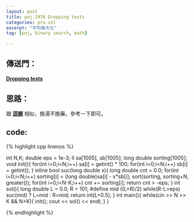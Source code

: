 ```yaml
---
layout: post
title: poj-2976 Dropping tests
categories: pro-sol
excerpt: "平均最大化"
tag: [poj, binary search, math]

---
```


## 傳送門：

#### [Dropping tests](http://poj.org/problem?id=2976)

## 思路：

跟 **[這題](/pro-sol/K-Best/)** 相似，換湯不換藥，參考一下即可。

## code:

{% highlight cpp linenos %}

int N,K;
double eps = 1e-3;
ll sa[1005], sb[1005];
long double sorting[1005];
void init(){
  for(int i=0;i<N;i++)
    sa[i] = getint() * 100;
  for(int i=0;i<N;i++)
    sb[i] = getint();
}
inline bool suc(long double x){
  long double cnt = 0.0;
  for(int i=0;i<N;i++)
    sorting[i] = (long double)sa[i] - x*sb[i];
  sort(sorting, sorting+N, greater<long double>());
  for(int i=0;i<N-K;i++) cnt += sorting[i];
  return cnt > -eps;
}
int sol(){
  long double L = 0.0, R = 101;
#define mid ((L+R)/2)
  while(R-L>eps) suc(mid) ? L=mid : R=mid;
  return int(L+0.5);
}
int main(){
  while(cin >> N >> K && N+K){
    init();
    cout << sol() << endl;
  }
}

{% endhighlight %}
